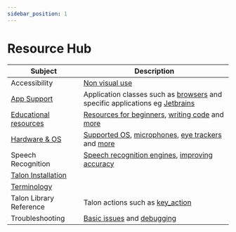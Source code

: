 ```yaml
---
sidebar_position: 1
---
```


# Resource Hub

| Subject                                                            | Description                                                                                                                                                               |
| ------------------------------------------------------------------ | ------------------------------------------------------------------------------------------------------------------------------------------------------------------------- |
| Accessibility                                                      | [Non visual use](./Accessibility/non-visual-use.md)                                                                                                                       |
| [App Support](./App%20Support/overview.md)                         | Application classes such as [browsers](./App%20Support/App%20Classes/browsers.md) and specific applications eg [Jetbrains](./App%20Support/Apps/jetbrains.md)             |
| [Educational resources](./talon_related_resources.md)              | [Resources for beginners](./talon_related_resources.md#for-beginners), [writing code](./talon_related_resources.md#writing-code) and [more](./talon_related_resources.md) |
| [Hardware & OS](./Hardware/hardware.md)                            | [Supported OS](./Hardware/os.md), [microphones](./Hardware/microphones.md), [eye trackers](./Hardware/Eye%20Trackers/eye-trackers.md) and [more](./Hardware/hardware.md)  |
| Speech Recognition                                                 | [Speech recognition engines](./Speech%20Recognition/speech%20engines.md), [improving accuracy](./Speech%20Recognition/improving_recognition_accuracy.md)                  |
| [Talon Installation](./Talon%20Installation/installation_guide.md) |                                                                                                                                                                           |
| [Terminology](./terminology.md)                                    |                                                                                                                                                                           |
| Talon Library Reference                                            | Talon actions such as [key_action](./Talon%20Library%20Reference/Actions/key_action.md)                                                                                   |
| Troubleshooting                                                    | [Basic issues](./Troubleshooting/basic-issues.md) and [debugging](./Troubleshooting/debugging.md)                                                                         |
